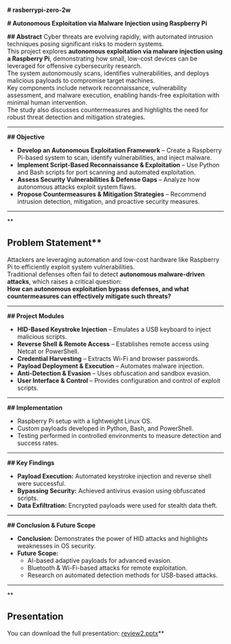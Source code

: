 **# rasberrypi-zero-2w**

**# Autonomous Exploitation via Malware Injection using Raspberry Pi**

**## Abstract**
Cyber threats are evolving rapidly, with automated intrusion techniques posing significant risks to modern systems.  
This project explores **autonomous exploitation via malware injection using a Raspberry Pi**, demonstrating how small, low-cost devices can be leveraged for offensive cybersecurity research.  
The system autonomously scans, identifies vulnerabilities, and deploys malicious payloads to compromise target machines.  
Key components include network reconnaissance, vulnerability assessment, and malware execution, enabling hands-free exploitation with minimal human intervention.  
The study also discusses countermeasures and highlights the need for robust threat detection and mitigation strategies.  

---

**## Objective**
- **Develop an Autonomous Exploitation Framework** – Create a Raspberry Pi-based system to scan, identify vulnerabilities, and inject malware.
- **Implement Script-Based Reconnaissance & Exploitation** – Use Python and Bash scripts for port scanning and automated exploitation.
- **Assess Security Vulnerabilities & Defense Gaps** – Analyze how autonomous attacks exploit system flaws.
- **Propose Countermeasures & Mitigation Strategies** – Recommend intrusion detection, mitigation, and proactive security measures.

---
**
## Problem Statement**
Attackers are leveraging automation and low-cost hardware like Raspberry Pi to efficiently exploit system vulnerabilities.  
Traditional defenses often fail to detect **autonomous malware-driven attacks**, which raises a critical question:  
**How can autonomous exploitation bypass defenses, and what countermeasures can effectively mitigate such threats?**

---

**## Project Modules**
- **HID-Based Keystroke Injection** – Emulates a USB keyboard to inject malicious scripts.
- **Reverse Shell & Remote Access** – Establishes remote access using Netcat or PowerShell.
- **Credential Harvesting** – Extracts Wi-Fi and browser passwords.
- **Payload Deployment & Execution** – Automates malware injection.
- **Anti-Detection & Evasion** – Uses obfuscation and sandbox evasion.
- **User Interface & Control** – Provides configuration and control of exploit scripts.

---

**## Implementation**
- Raspberry Pi setup with a lightweight Linux OS.
- Custom payloads developed in Python, Bash, and PowerShell.
- Testing performed in controlled environments to measure detection and success rates.

---

**## Key Findings**
- **Payload Execution:** Automated keystroke injection and reverse shell were successful.
- **Bypassing Security:** Achieved antivirus evasion using obfuscated scripts.
- **Data Exfiltration:** Encrypted payloads were used for stealth data theft.

---

**## Conclusion & Future Scope**
- **Conclusion:** Demonstrates the power of HID attacks and highlights weaknesses in OS security.
- **Future Scope:**  
  - AI-based adaptive payloads for advanced evasion.  
  - Bluetooth & Wi-Fi-based attacks for remote exploitation.  
  - Research on automated detection methods for USB-based attacks.

---
**
## Presentation
You can download the full presentation: [review2.pptx](review2.pptx)**
